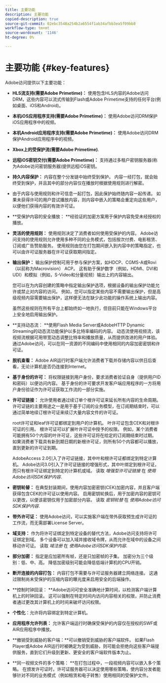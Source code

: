 ```yaml
---
title: 主要功能
description: 主要功能
copied-description: true
source-git-commit: 02ebc3548a254b2a6554f1ab34afbb3ea5f09bb8
workflow-type: tm+mt
source-wordcount: '1146'
ht-degree: 0%

---
```


# 主要功能 {#key-features}

Adobe访问提供以下主要功能：

* **HLS流支持(需要Adobe Primetime)：** 使用包含HLS内容的Adobe访问DRM，这些内容可以流式传输到Flash或Adobe Primetime支持的任何平台(例如桌面、iOS和Android)。
* **本机iOS应用程序支持(需要Adobe Primetime)：** 使用Adobe访问DRM保护iOS应用程序中的视频。
* **本机Android应用程序支持(需要Adobe Primetime)：** 使用Adobe访问DRM保护Android应用程序中的视频。
* **Xbox上的受保护流(需要Adobe Primetime)**.
* **远程iOS密钥交付(需要Adobe Primetime)：** 支持通过多租户密钥服务器(称为Adobe访问密钥服务器)提供远程iOS密钥。
* **持久内容保护：** 内容在整个分发链中始终受到保护。 内容一经打包，就会始终受到保护，并且其中的部分内容仅在播放时根据使用规则进行解密。
* 由于内容与使用规则和许可信息一起打包，因此保护始终随内容一起传递。 如果未获得许可的用户尝试播放内容，则内容中嵌入的策略会重定向这些用户，以便他们获得内容的有效许可证。
* **受保护内容的安全播放： **经验证的加密方案用于保护内容免受未经授权的播放。
* **灵活的使用规则：** 使用规则决定了消费者如何使用受保护的内容。 Adobe访问支持的使用规则允许使用多种不同的业务模式，包括按次付费、电影租赁、订阅或广告赞助服务。 使用规则由您在打包期间嵌入到内容中的策略指定，也可以由许可证服务器在许可证获取期间指定。
* **输出保护：** 输出保护控制可用于参与保护方案，如HDCP、CGMS-A或Rovi（以前称为Macrovision） ACP。 这有助于保护数字（例如，HDMI、DVI和UDI）和模拟（例如，S-Video和分量视频）输出上的内容输出。

  您可以在为内容创建的策略中指定输出保护选项，根据设备的输出保护功能允许或禁止对内容的访问。 例如，您可以指定某些内容不需要输出保护，但是高级视频内容需要输出保护，这样便无法在缺少此功能的操作系统上输出内容。

  虽然这些规则在所有平台上都始终如一地执行，但目前只能在Windows平台上安全地启用输出保护。

* **支持动态流： **使用Flash Media Server或AdobeHTTP Dynamic Streaming的动态流功能保护以多比特率编码的内容。 动态流使用视频流，该视频流根据可用带宽动态调整比特率和播放质量，从而提供改进的用户体验。 通过Adobe访问，可以在同一资源的不同编码中使用相同的内容加密密钥和许可证。
* **脱机查看：** Adobe AIR运行时客户端允许消费者下载并存储内容以供日后查看，无论计算机是否仍连接到Internet。
* **基于身份的许可：** 将权限链接到用户身份，要求消费者验证自身（提供用户ID和密码）以便访问内容。 基于身份的许可要求开发客户端应用程序的一方将用户身份验证作为许可证获取工作流的一部分实施。
* **许可证链接：** 允许使用者通过续订单个根许可证来延长所有内容的生命周期。 许可证链的主要用途之一是用于基于订阅的业务模型，在订阅期结束时，可以通过简单地续订根许可证来续订大量内容文件的许可证。

  root许可证和leaf许可证都绑定到用户的计算机。 叶许可证包含CEK和对根许可证的引用。 根许可证可以扩展叶许可证中授予的权限。 例如，某个消费者可能拥有50个内容的叶许可证，这些许可证将在给定的订阅期结束时过期。 如果消费者下载具有新到期日期的新根许可证，则所有50个内容都可以播放，直到更新的许可证到期。

  AdobeAccess 2.0引入了许可证链接，其中叶和根许可证都绑定到特定计算机。 Adobe访问3.0引入了许可证链接的增强形式，其中叶绑定到根许可证，而只有根许可证绑定到特定的计算机或域。 读取 *增强型许可证链接* 在 *使用Adobe访问SDK保护内容*.

* **密钥轮替：** 在典型封装期间，使用内容加密密钥(CEK)加密内容，并且客户端获得包含CEK的许可证以使用内容。 启用密钥轮换后，用于加密内容的密钥可以更改，以便该密钥仅用于加密部分内容。 读取 *密钥轮替* 在 *使用Adobe访问SDK保护内容*.

* **带外许可证：** 使用Adobe访问，可以实施客户端在带外获取预生成许可证的工作流，而无需部署License Server。
* **域支持：** 作为将许可证绑定到特定设备的替代方法，Adobe访问支持将许可证绑定到域。 多个设备可以加入域并接收域令牌，从而允许在域中的设备之间移动许可证。 读取 *域注册* 在 *使用Adobe访问SDK保护内容*.

* **部分加密：** 指定是应加密所有帧，还是只加密帧的子集。 加密分为三个级别：低、中、高。 降低加密级别可能会降低低端计算机的CPU开销。
* **断开连接的内容打包：** 内容打包不需要与许可证服务器建立网络连接。 这通过限制尚未受保护的压缩内容的曝光度来启用安全的后端操作。
* **控制时钟回滚： **Adobe访问可安全准确地计算时间，以检测客户端计算机上的时钟回滚。 这可以强制在特定时间内访问内容相关的权限，并防止消费者通过更改其计算机上的时间来破坏访问权限。
* **个性化**：允许将内容绑定到特定计算机。
* **应用程序允许列表：** 允许客户端运行时确保受保护的内容仅在授权的SWF或AIR应用程序中播放。
* **撤销受到威胁的客户端：**可以撤销受到威胁的客户端软件。 如果Flash Player或Adobe AIR运行时被确定为受到威胁，则可能会拒绝向这些客户端提供服务，直到它们升级到更新、更安全的客户端软件版本为止。
* **同一视频文件的多个策略： **在打包过程中，一段视频内容可以嵌入多个策略。 在颁发许可证时，许可证服务器可以决定使用哪些策略，使内容分发者能够针对不同的业务模式（例如租赁和电子转售）使用相同的受保护文件。
